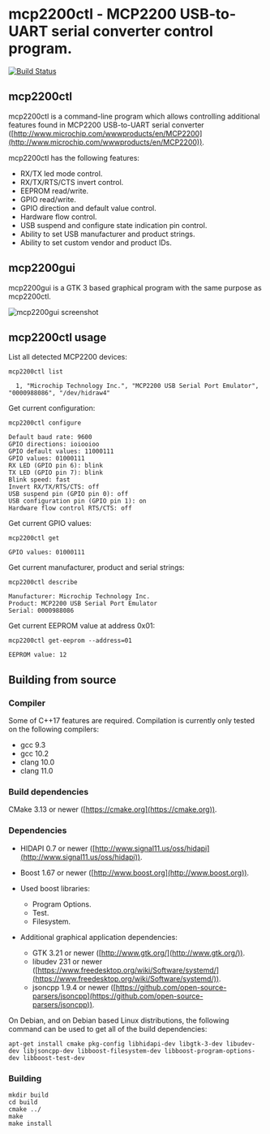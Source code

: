 # mcp2200ctl - MCP2200 USB-to-UART serial converter control program.

[![Build Status](https://travis-ci.org/thezbyg/mcp2200ctl.svg?branch=master)](https://travis-ci.org/thezbyg/mcp2200ctl)

## mcp2200ctl

mcp2200ctl is a command-line program which allows controlling additional features found in MCP2200 USB-to-UART serial converter ([http://www.microchip.com/wwwproducts/en/MCP2200](http://www.microchip.com/wwwproducts/en/MCP2200)).

mcp2200ctl has the following features:

 * RX/TX led mode control.
 * RX/TX/RTS/CTS invert control.
 * EEPROM read/write.
 * GPIO read/write.
 * GPIO direction and default value control.
 * Hardware flow control.
 * USB suspend and configure state indication pin control.
 * Ability to set USB manufacturer and product strings.
 * Ability to set custom vendor and product IDs.

## mcp2200gui

mcp2200gui is a GTK 3 based graphical program with the same purpose as mcp2200ctl.

![mcp2200gui screenshot](/share/screenshot.png?raw=true "mcp2200gui screenshot")

## mcp2200ctl usage

List all detected MCP2200 devices:
```shell
mcp2200ctl list
```
```
  1, "Microchip Technology Inc.", "MCP2200 USB Serial Port Emulator", "0000988086", "/dev/hidraw4"
```

Get current configuration:
```shell
mcp2200ctl configure
```
```
Default baud rate: 9600
GPIO directions: ioiooioo
GPIO default values: 11000111
GPIO values: 01000111
RX LED (GPIO pin 6): blink
TX LED (GPIO pin 7): blink
Blink speed: fast
Invert RX/TX/RTS/CTS: off
USB suspend pin (GPIO pin 0): off
USB configuration pin (GPIO pin 1): on
Hardware flow control RTS/CTS: off
```

Get current GPIO values:
```shell
mcp2200ctl get
```
```
GPIO values: 01000111
```

Get current manufacturer, product and serial strings:
```shell
mcp2200ctl describe
```
```
Manufacturer: Microchip Technology Inc.
Product: MCP2200 USB Serial Port Emulator
Serial: 0000988086
```

Get current EEPROM value at address 0x01:
```shell
mcp2200ctl get-eeprom --address=01
```
```
EEPROM value: 12
```

## Building from source

### Compiler

Some of C++17 features are required. Compilation is currently only tested on the following compilers:

 * gcc 9.3
 * gcc 10.2
 * clang 10.0
 * clang 11.0

### Build dependencies

CMake 3.13 or newer ([https://cmake.org](https://cmake.org)).

### Dependencies

 * HIDAPI 0.7 or newer ([http://www.signal11.us/oss/hidapi](http://www.signal11.us/oss/hidapi)).
 * Boost 1.67 or newer ([http://www.boost.org](http://www.boost.org)).
 * Used boost libraries:
   * Program Options.
   * Test.
   * Filesystem.

 * Additional graphical application dependencies:
   * GTK 3.21 or newer ([http://www.gtk.org/](http://www.gtk.org/)).
   * libudev 231 or newer ([https://www.freedesktop.org/wiki/Software/systemd/](https://www.freedesktop.org/wiki/Software/systemd/)).
   * jsoncpp 1.9.4 or newer ([https://github.com/open-source-parsers/jsoncpp](https://github.com/open-source-parsers/jsoncpp)).

On Debian, and on Debian based Linux distributions, the following command can be used to get all of the build dependencies:

```shell
apt-get install cmake pkg-config libhidapi-dev libgtk-3-dev libudev-dev libjsoncpp-dev libboost-filesystem-dev libboost-program-options-dev libboost-test-dev
```

### Building

```shell
mkdir build
cd build
cmake ../
make
make install
```

